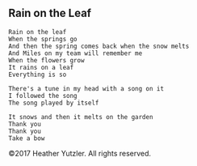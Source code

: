 ## Rain on the Leaf

    Rain on the leaf
    When the springs go
    And then the spring comes back when the snow melts
    And Miles on my team will remember me
    When the flowers grow
    It rains on a leaf
    Everything is so

    There's a tune in my head with a song on it
    I followed the song
    The song played by itself

    It snows and then it melts on the garden
    Thank you
    Thank you
    Take a bow

©2017 Heather Yutzler. All rights reserved.
